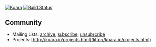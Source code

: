 [![Koara](http://www.koara.io/logo.png)](http://www.koara.io)
[![Build Status](https://travis-ci.org/koara/koara.github.io.svg?branch=master)](https://travis-ci.org/koara/koara.github.io)

## Community
- Mailing Lists: [archive](http://groups.google.com/group/koara-users/topics), [subscribe](mailto:koara-users+subscribe@googlegroups.com),  [unsubscribe](mailto:koara-users+unsubscribe@googlegroups.com)
- Projects: [http://koara.io/projects.html](http://koara.io/projects.html)